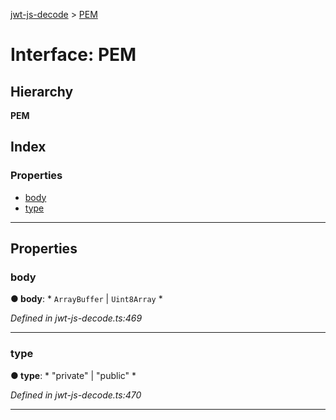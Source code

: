 [jwt-js-decode](../README.md) > [PEM](../interfaces/pem.md)

# Interface: PEM

## Hierarchy

**PEM**

## Index

### Properties

* [body](pem.md#body)
* [type](pem.md#type)

---

## Properties

<a id="body"></a>

###  body

**● body**: * `ArrayBuffer` &#124; `Uint8Array`
*

*Defined in jwt-js-decode.ts:469*

___
<a id="type"></a>

###  type

**● type**: * "private" &#124; "public"
*

*Defined in jwt-js-decode.ts:470*

___

